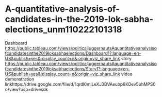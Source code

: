 # A-quantitative-analysis-of-candidates-in-the-2019-lok-sabha-elections_unm110222101318
Dashboard https://public.tableau.com/views/politicaljuggernautsAquantitativeanalysisofcandidatesinthe2019loksabhaelections/Dashboard1?:language=en-US&publish=yes&:display_count=n&:origin=viz_share_link
story https://public.tableau.com/views/politicaljuggernautsAquantitativeanalysisofcandidatesinthe2019loksabhaelections/Story1?:language=en-US&publish=yes&:display_count=n&:origin=viz_share_link
video demonstration linkhttps://drive.google.com/file/d/1qrdl0mlLeXJ3BVAeubp8KDev5uhMPS0o/view?usp=drivesdk
